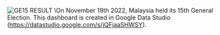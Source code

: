 ![GE15 RESULT](https://user-images.githubusercontent.com/111636639/204790581-dcbe9bf5-e91c-4306-a3c6-bb069d9b6265.PNG)
\On November 19th 2022, Malaysia held its 15th General Election. This dashboard is created in Google Data Studio (https://datastudio.google.com/s/jQFjaaSHWSY).
